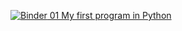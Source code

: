 [![Binder](https://mybinder.org/badge.svg) 01 My first program in Python ](https://mybinder.org/v2/gh/loriking/tutorials/gh-pages?filepath=python%2Fjupyter%2F01%20My%20first%20program%20in%20Python.ipynb)
